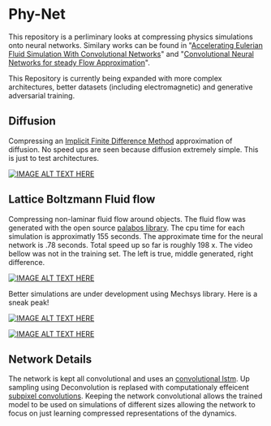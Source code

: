 # Phy-Net
This repository is a perliminary looks at compressing physics simulations onto neural networks. Similary works can be found in "[Accelerating Eulerian Fluid Simulation With Convolutional Networks](https://arxiv.org/pdf/1607.03597.pdf)" and "[Convolutional Neural Networks for steady Flow Approximation](https://autodeskresearch.com/publications/convolutional-neural-networks-steady-flow-approximation)".

This Repository is currently being expanded with more complex architectures, better datasets (including electromagnetic) and generative adversarial training.

## Diffusion
Compressing an [Implicit Finite Difference Method](https://en.wikipedia.org/wiki/Finite_difference_method) approximation of diffusion. No speed ups are seen because diffusion extremely simple. This is just to test architectures.

[![IMAGE ALT TEXT HERE](http://img.youtube.com/vi/N57BvSspLtU/0.jpg)](https://www.youtube.com/watch?v=N57BvSspLtU)

## Lattice Boltzmann Fluid flow
Compressing non-laminar fluid flow around objects. The fluid flow was generated with the open source [palabos library](http://www.palabos.org/). The cpu time for each simulation is approximatly 155 seconds. The approximate time for the neural network is .78 seconds. Total speed up so far is roughly 198 x. The video bellow was not in the training set. The left is true, middle generated, right difference.

[![IMAGE ALT TEXT HERE](http://img.youtube.com/vi/AAQCuJM67RE/0.jpg)](https://www.youtube.com/watch?v=AAQCuJM67RE=54s)

Better simulations are under development using Mechsys library. Here is a sneak peak!

[![IMAGE ALT TEXT HERE](http://img.youtube.com/vi/SsAWHkcENEI/0.jpg)](https://www.youtube.com/watch?v=SsAWHkcENEI)

[![IMAGE ALT TEXT HERE](http://img.youtube.com/vi/cm-cc7_Djfg/0.jpg)](https://www.youtube.com/watch?v=cm-cc7_Djfg)


## Network Details
The network is kept all convolutional and uses an [convolutional lstm](https://github.com/loliverhennigh/Convolutional-LSTM-in-Tensorflow). Up sampling using Deconvolution is replased with computationaly effeicent [subpixel convolutions](https://github.com/Tetrachrome/subpixel). Keeping the network convolutional allows the trained model to be used on simulations of different sizes allowing the network to focus on just learning compressed representations of the dynamics.



